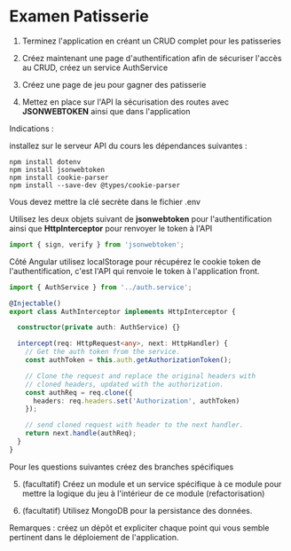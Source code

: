 # Examen Patisserie 

1. Terminez l'application en créant un CRUD complet pour les patisseries

2. Créez maintenant une page d'authentification afin de sécuriser l'accès au CRUD, créez un service AuthService

3. Créez une page de jeu pour gagner des patisserie

4. Mettez en place sur l'API la sécurisation des routes avec **JSONWEBTOKEN** ainsi que dans l'application

Indications : 

installez sur le serveur API du cours les dépendances suivantes :

```text
npm install dotenv 
npm install jsonwebtoken
npm install cookie-parser 
npm install --save-dev @types/cookie-parser
```

Vous devez mettre la clé secrète dans le fichier .env 

Utilisez les deux objets suivant de **jsonwebtoken** pour l'authentification ainsi que **HttpInterceptor** pour renvoyer le token à l'API

```js
import { sign, verify } from 'jsonwebtoken';
```

Côté Angular utilisez localStorage pour récupérez le cookie token de l'authentification, c'est l'API qui renvoie le token à l'application front.

```ts
import { AuthService } from '../auth.service';

@Injectable()
export class AuthInterceptor implements HttpInterceptor {

  constructor(private auth: AuthService) {}

  intercept(req: HttpRequest<any>, next: HttpHandler) {
    // Get the auth token from the service.
    const authToken = this.auth.getAuthorizationToken();

    // Clone the request and replace the original headers with
    // cloned headers, updated with the authorization.
    const authReq = req.clone({
      headers: req.headers.set('Authorization', authToken)
    });

    // send cloned request with header to the next handler.
    return next.handle(authReq);
  }
}
```

Pour les questions suivantes créez des branches spécifiques 

5. (facultatif) Créez un module et un service spécifique à ce module pour mettre la logique du jeu à l'intérieur de ce module (refactorisation)

6. (facultatif) Utilisez MongoDB pour la persistance des données.


Remarques : créez un dépôt et expliciter chaque point qui vous semble pertinent dans le déploiement de l'application. 